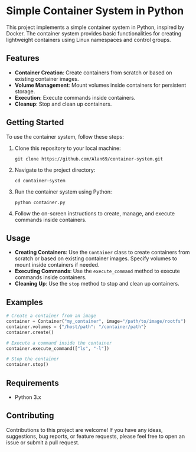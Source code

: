 # Simple Container System in Python

This project implements a simple container system in Python, inspired by Docker. The container system provides basic functionalities for creating lightweight containers using Linux namespaces and control groups.

## Features

- **Container Creation**: Create containers from scratch or based on existing container images.
- **Volume Management**: Mount volumes inside containers for persistent storage.
- **Execution**: Execute commands inside containers.
- **Cleanup**: Stop and clean up containers.

## Getting Started

To use the container system, follow these steps:

1. Clone this repository to your local machine:

    ```
    git clone https://github.com/Alan69/container-system.git
    ```

2. Navigate to the project directory:

    ```
    cd container-system
    ```

3. Run the container system using Python:

    ```
    python container.py
    ```

4. Follow the on-screen instructions to create, manage, and execute commands inside containers.

## Usage

- **Creating Containers**: Use the `Container` class to create containers from scratch or based on existing container images. Specify volumes to mount inside containers if needed.
- **Executing Commands**: Use the `execute_command` method to execute commands inside containers.
- **Cleaning Up**: Use the `stop` method to stop and clean up containers.

## Examples

```python
# Create a container from an image
container = Container("my_container", image="/path/to/image/rootfs")
container.volumes = {"/host/path": "/container/path"}
container.create()

# Execute a command inside the container
container.execute_command(["ls", "-l"])

# Stop the container
container.stop()
```

## Requirements

- Python 3.x

## Contributing

Contributions to this project are welcome! If you have any ideas, suggestions, bug reports, or feature requests, please feel free to open an issue or submit a pull request.
